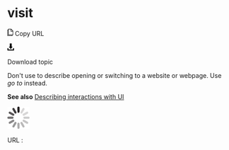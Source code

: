 # visit

![Copy URL](media/visit/Copy.png)
Copy URL

![Download](media/visit/Download.png)

Download topic

Don't use to describe opening or switching to a website or webpage. Use *go to* instead.

**See also** [Describing interactions with UI](https://worldready.cloudapp.net/Styleguide/Read?id=2700&topicid=26472)

![In progress](media/visit/activity-large.gif)

URL :
